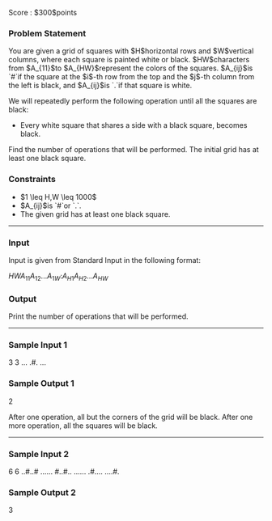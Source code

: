 
<div>

<span>

<span>

<p>
Score : $300$points
</p>

<div>

<section>

### **Problem Statement**

<p>
You are given a grid of squares with $H$horizontal rows and $W$vertical columns, where each square is painted white or black.
$HW$characters from $A_{11}$to $A_{HW}$represent the colors of the squares.
$A_{ij}$is `#`if the square at the $i$-th row from the top and the $j$-th column from the left is black, and $A_{ij}$is `.`if that square is white.
</p>

<p>
We will repeatedly perform the following operation until all the squares are black:
</p>

<ul>

<li>
Every white square that shares a side with a black square, becomes black.
</li>

</ul>

<p>
Find the number of operations that will be performed.
The initial grid has at least one black square.
</p>

</section>

</div>

<div>

<section>

### **Constraints**

<ul>

<li>
$1 \leq H,W \leq 1000$
</li>

<li>
$A_{ij}$is `#`or `.`.
</li>

<li>
The given grid has at least one black square.
</li>

</ul>

</section>

</div>

---

<div>

<div>

<section>

### **Input**

<p>
Input is given from Standard Input in the following format:
</p>

<div>

$H$$W$$A_{11}$$A_{12}$$...$$A_{1W}$$:$$A_{H1}$$A_{H2}$$...$$A_{HW}$
</div>

</section>

</div>

<div>

<section>

### **Output**

<p>
Print the number of operations that will be performed.
</p>

</section>

</div>

</div>

---

<div>

<section>

### **Sample Input 1**

<div>

3 3
...
.#.
...

</div>

</section>

</div>

<div>

<section>

### **Sample Output 1**

<div>

2

</div>

<p>
After one operation, all but the corners of the grid will be black. After one more operation, all the squares will be black.
</p>

</section>

</div>

---

<div>

<section>

### **Sample Input 2**

<div>

6 6
..#..#
......
#..#..
......
.#....
....#.

</div>

</section>

</div>

<div>

<section>

### **Sample Output 2**

<div>

3

</div>

</section>

</div>

</span>

</span>

</div>
